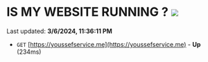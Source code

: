 # IS MY WEBSITE RUNNING ? [![](https://img.shields.io/static/v1?label=Sponsor&message=%E2%9D%A4&logo=GitHub&color=%23fe8e86)](https://github.com/sponsors/<username>)

Last updated: **3/6/2024, 11:36:11 PM**

- `GET` [https://youssefservice.me](https://youssefservice.me) - **Up** (234ms)
